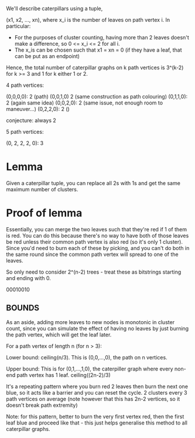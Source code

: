 We'll describe caterpillars using a tuple,

(x1, x2, ..., xn), where x_i is the number of leaves on path vertex i. In particular:

* For the purposes of cluster counting, having more than 2 leaves doesn't make a difference, so 0 <= x_i <= 2 for all i.
* The x_is can be chosen such that x1 = xn = 0 (if they have a leaf, that can be put as an endpoint)

Hence, the total number of caterpillar graphs on k path vertices is 3^(k-2) for k >= 3 and 1 for k either 1 or 2.

4 path vertices:

(0,0,0,0): 2 (path)
(0,0,1,0) 2 (same construction as path colouring)
(0,1,1,0): 2 (again same idea)
(0,0,2,0): 2 (same issue, not enough room to maneuver...)
(0,2,2,0): 2 ()

conjecture: always 2

5 path vertices:

(0, 2, 2, 2, 0): 3


# Lemma

Given a caterpillar tuple, you can replace all 2s with 1s and get the same maximum number of clusters.

# Proof of lemma

Essentially, you can merge the two leaves such that they're red if 1 of them is red. You can do this because there's no way to have both of those leaves be red unless their common path vertex is also red (so it's only 1 cluster). Since you'd need to burn each of these by picking, and you can't do both in the same round since the common path vertex will spread to one of the leaves.

So only need to consider 2^(n-2) trees - treat these as bitstrings starting and ending with 0.

00010010

## BOUNDS

As an aside, adding more leaves to new nodes is monotonic in cluster count, since you can simulate the effect of having no leaves by just burning the path vertex, which will get the leaf later.

For a path vertex of length n (for n > 3):

Lower bound: ceiling(n/3). This is (0,0,...,0), the path on n vertices.

Upper bound: This is for (0,1,...,1,0), the caterpiller graph where every non-end path vertex has 1 leaf. ceiling((2n-2)/3)

It's a repeating pattern where you burn red 2 leaves then burn the next one blue, so it acts like a barrier and you can reset the cycle. 2 clusters every 3 path vertices on average
(note however that this has 2n-2 vertices, so it doesn't break path extremity)

Note: for this pattern, better to burn the very first vertex red, then the first leaf blue and proceed like that - this just helps generalise this method to all caterpillar graphs.
